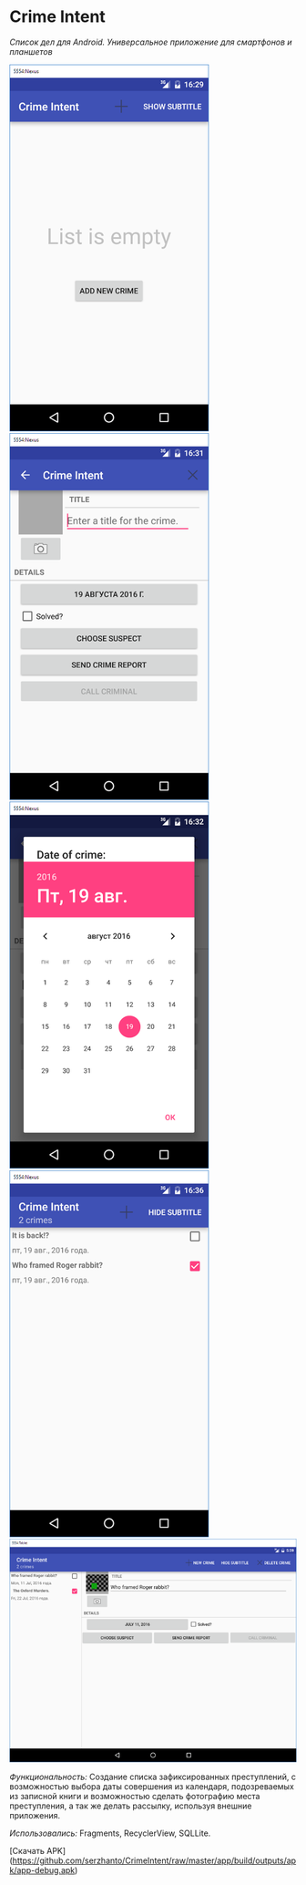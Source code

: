 # Crime Intent
_Список дел для Android. Универсальное приложение для смартфонов и планшетов_

<img src="https://github.com/serzhanto/CrimeIntent/blob/master/screenshot5.png" alt="Pull" />
<img src="https://github.com/serzhanto/CrimeIntent/blob/master/screenshot6.png" alt="Pull" />
<img src="https://github.com/serzhanto/CrimeIntent/blob/master/screenshot7.png" alt="Pull" />
<img src="https://github.com/serzhanto/CrimeIntent/blob/master/screenshot8.png" alt="Pull" />
<img src="https://github.com/serzhanto/CrimeIntent/blob/master/screenshot9.png" alt="Pull" />

*Функциональность:* Создание списка зафиксированных преступлений, с возможностью выбора даты совершения из календаря, подозреваемых из записной книги и возможностью сделать фотографию места преступления, а так же делать рассылку, используя внешние приложения.

*Использовались:* Fragments, RecyclerView, SQLLite.

[Скачать APK] (https://github.com/serzhanto/CrimeIntent/raw/master/app/build/outputs/apk/app-debug.apk)
